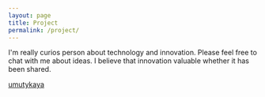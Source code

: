```yaml
---
layout: page
title: Project
permalink: /project/
---
```


I'm really curios person about technology and innovation. Please feel free to chat with me about ideas. I believe that innovation valuable whether it has been shared.

[umutykaya](https://github.com/umutykaya)


[jekyll-organization]: https://github.com/jekyll
